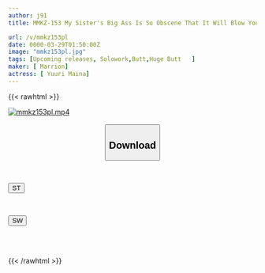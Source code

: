 ```yaml
---
author: j91
title: MMKZ-153 My Sister's Big Ass Is So Obscene That It Will Blow Your Mind In An Instant!! Maina Yuri

url: /v/mmkz153pl
date: 0000-03-29T01:50:00Z
image: "mmkz153pl.jpg"
tags: [Upcoming releases, Solowork,Butt,Huge Butt	]
maker: [ Marrion]
actress: [ Yuuri Maina]
---
```



{{< rawhtml >}}

<div class="video" data-videoid="pending_link_2.html">
    <a href="javascript:;">
        <img src="/v/mmkz153pl/mmkz153pl.jpg" width="WIDTH" height="HEIGHT" alt="mmkz153pl.mp4" loading="lazy">
    </a>
</div>

<script type="text/javascript" src="https://j91.asia/asset/on-demand-pend.js"></script>

<br>
  <link rel="stylesheet" href="https://j91.asia/asset/bs5.css">
  
  <center>
  <button class="btn btn-primary" type="button" data-bs-toggle="collapse" data-bs-target=".multi-collapse" aria-expanded="false" aria-controls="multiCollapseExample1 multiCollapseExample2"><h2>Download</h2></button></center>
</p>
<div class="row">
  <div class="col">
    <div class="collapse multi-collapse" id="multiCollapseExample1">
      <div class="card card-body">
	      	      <br>
<div class="buttons">  
<p><a href="https://j91.asia/pending_link_2.html" target="_blank"><button class="btn-hover color-3"><i class="fa fa-download"></i> ST</button></a></p></div>
    </div>
  </div>
</div>
  <div class="col">
    <div class="collapse multi-collapse" id="multiCollapseExample2">
      <div class="card card-body">
	      <br>
<div class="buttons">
<p><a href="https://j91.asia/pending_link_2.html" target="_blank"><button class="btn-hover color-2"><i class="fa fa-download"></i> SW</button></a></p></div>
<br><br>
      </div>
    </div>
  </div>
</div>

{{< /rawhtml >}}